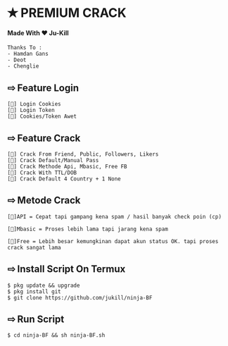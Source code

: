 # ✭ PREMIUM CRACK
#### Made With ❤️ Ju-Kill  
```
Thanks To :
- Hamdan Gans
- Deot
- Chenglie
```
## ⇨  Feature Login
```
[💠] Login Cookies  
[💠] Login Token  
[💠] Cookies/Token Awet  
```
## ⇨  Feature Crack
```
[💠] Crack From Friend, Public, Followers, Likers    
[💠] Crack Default/Manual Pass  
[💠] Crack Methode Api, Mbasic, Free FB  
[💠] Crack With TTL/DOB  
[💠] Crack Default 4 Country + 1 None
```
## ⇨  Metode Crack
```
[💠]API = Cepat tapi gampang kena spam / hasil banyak check poin (cp)

[💠]Mbasic = Proses lebih lama tapi jarang kena spam 

[💠]Free = Lebih besar kemungkinan dapat akun status OK. tapi proses crack sangat lama
```
## ⇨  Install Script On Termux
```
$ pkg update && upgrade  
$ pkg install git
$ git clone https://github.com/jukill/ninja-BF 
```
## ⇨  Run Script
```
$ cd ninja-BF && sh ninja-BF.sh
```
